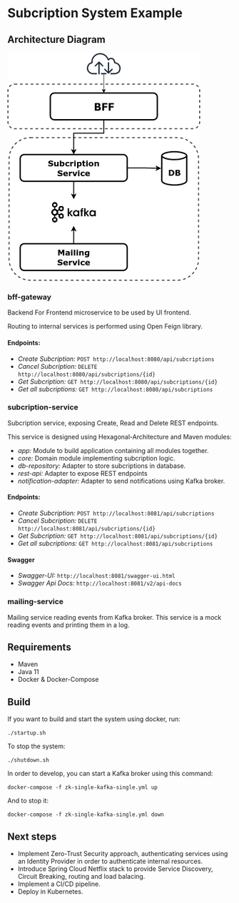 # Subcription System Example

## Architecture Diagram

![Architecture Diagram](architecture_diagram.png)

### bff-gateway
Backend For Frontend microservice to be used by UI frontend.

Routing to internal services is performed using Open Feign library.

#### Endpoints:
* _Create Subcription:_ `POST http://localhost:8080/api/subcriptions`
* _Cancel Subcription:_ `DELETE http://localhost:8080/api/subcriptions/{id}`
* _Get Subcription:_ `GET http://localhost:8080/api/subcriptions/{id}`
* _Get all subcriptions:_ `GET http://localhost:8080/api/subcriptions`

### subcription-service
Subcription service, exposing Create, Read and Delete REST endpoints.

This service is designed using Hexagonal-Architecture and Maven modules:
* _app:_ Module to build application containing all modules together.
* _core:_ Domain module implementing subcription logic.
* _db-repository:_ Adapter to store subcriptions in database.
* _rest-api:_ Adapter to expose REST endpoints
* _notification-adapter:_ Adapter to send notifications using Kafka broker.

#### Endpoints:
* _Create Subcription:_ `POST http://localhost:8081/api/subcriptions`
* _Cancel Subcription:_ `DELETE http://localhost:8081/api/subcriptions/{id}`
* _Get Subcription:_ `GET http://localhost:8081/api/subcriptions/{id}`
* _Get all subcriptions:_ `GET http://localhost:8081/api/subcriptions`

#### Swagger
* _Swagger-UI:_ `http://localhost:8081/swagger-ui.html`
* _Swagger Api Docs:_ `http://localhost:8081/v2/api-docs`

### mailing-service
Mailing service reading events from Kafka broker. This service is a mock reading events and printing them in a log.

## Requirements

* Maven
* Java 11
* Docker & Docker-Compose

## Build

If you want to build and start the system using docker, run:

	./startup.sh

To stop the system:

	./shutdown.sh

In order to develop, you can start a Kafka broker using this command:

	docker-compose -f zk-single-kafka-single.yml up

And to stop it: 

	docker-compose -f zk-single-kafka-single.yml down

## Next steps

* Implement Zero-Trust Security approach, authenticating services using an Identity Provider in order to authenticate internal resources.
* Introduce Spring Cloud Netflix stack to provide Service Discovery, Circuit Breaking, routing and load balacing.
* Implement a CI/CD pipeline.
* Deploy in Kubernetes. 
